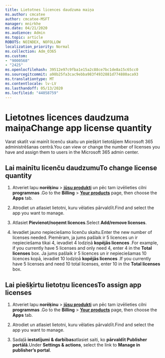 ```yaml
---
title: Lietotnes licences daudzuma maiņa
ms.author: cmcatee
author: cmcatee-MSFT
manager: mnirkhe
ms.date: 04/21/2020
ms.audience: Admin
ms.topic: article
ROBOTS: NOINDEX, NOFOLLOW
localization_priority: Normal
ms.collection: Adm_O365
ms.custom:
- "9000568"
- "2425"
ms.openlocfilehash: 39512e97c9fba1e15a2c88ce7bc1de8a15c65cc0
ms.sourcegitcommit: a98b25fa3cac9ebba983f4932881d774880aca93
ms.translationtype: MT
ms.contentlocale: lv-LV
ms.lasthandoff: 05/13/2020
ms.locfileid: "44058759"
---
```

# <a name="change-app-license-quantity"></a><span data-ttu-id="c8b75-102">Lietotnes licences daudzuma maiņa</span><span class="sxs-lookup"><span data-stu-id="c8b75-102">Change app license quantity</span></span>

<span data-ttu-id="c8b75-103">Varat skatīt vai mainīt licenču skaitu un piešķirt lietotājiem Microsoft 365 administrēšanas centrā.</span><span class="sxs-lookup"><span data-stu-id="c8b75-103">You can view or change the number of licenses you have and assign them to users in the Microsoft 365 admin center.</span></span> 

## <a name="to-change-license-quantity"></a><span data-ttu-id="c8b75-104">Lai mainītu licenču daudzumu</span><span class="sxs-lookup"><span data-stu-id="c8b75-104">To change license quantity</span></span>

1. <span data-ttu-id="c8b75-105">Atveriet lapu **norēķinu**  >  **[jūsu produkti](https://go.microsoft.com/fwlink/p/?linkid=842054)** un pēc tam izvēlieties cilni **programmas** .</span><span class="sxs-lookup"><span data-stu-id="c8b75-105">Go to the **Billing** > **[Your products](https://go.microsoft.com/fwlink/p/?linkid=842054)** page, then choose the **Apps** tab.</span></span>

2. <span data-ttu-id="c8b75-106">Atrodiet un atlasiet lietotni, kuru vēlaties pārvaldīt.</span><span class="sxs-lookup"><span data-stu-id="c8b75-106">Find and select the app you want to manage.</span></span>  

3. <span data-ttu-id="c8b75-107">Atlasiet **Pievienot/noņemt licences**.</span><span class="sxs-lookup"><span data-stu-id="c8b75-107">Select **Add/remove licenses**.</span></span>

4. <span data-ttu-id="c8b75-108">Ievadiet jauno nepieciešamo licenču skaitu.</span><span class="sxs-lookup"><span data-stu-id="c8b75-108">Enter the new number of licenses needed.</span></span> <span data-ttu-id="c8b75-109">Piemēram, ja jums pašlaik ir 5 licences un ir nepieciešama tikai 4, ievadiet 4 lodziņā **kopējās licences** .</span><span class="sxs-lookup"><span data-stu-id="c8b75-109">For example, if you currently have 5 licenses and only need 4, enter 4 in the **Total licenses** box.</span></span> <span data-ttu-id="c8b75-110">Ja jums pašlaik ir 5 licences un ir nepieciešamas 10 licences kopā, ievadiet 10 lodziņā **kopējās licences** .</span><span class="sxs-lookup"><span data-stu-id="c8b75-110">If you currently have 5 licenses and need 10 total licenses, enter 10 in the **Total licenses** box.</span></span>

## <a name="to-assign-app-licenses"></a><span data-ttu-id="c8b75-111">Lai piešķirtu lietotņu licences</span><span class="sxs-lookup"><span data-stu-id="c8b75-111">To assign app licenses</span></span>

1. <span data-ttu-id="c8b75-112">Atveriet lapu **norēķinu**  >  **[jūsu produkti](https://go.microsoft.com/fwlink/p/?linkid=842054)** un pēc tam izvēlieties cilni **programmas** .</span><span class="sxs-lookup"><span data-stu-id="c8b75-112">Go to the **Billing** > **[Your products](https://go.microsoft.com/fwlink/p/?linkid=842054)** page, then choose the **Apps** tab.</span></span>

2. <span data-ttu-id="c8b75-113">Atrodiet un atlasiet lietotni, kuru vēlaties pārvaldīt.</span><span class="sxs-lookup"><span data-stu-id="c8b75-113">Find and select the app you want to manage.</span></span>  

3. <span data-ttu-id="c8b75-114">Sadaļā **iestatījumi & darbības**atlasiet saiti, ko **pārvaldīt Publisher portālā**.</span><span class="sxs-lookup"><span data-stu-id="c8b75-114">Under **Settings & actions**, select the link to **Manage in publisher’s portal**.</span></span>